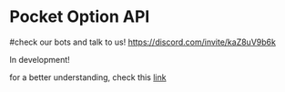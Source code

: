 # Pocket Option API

#check our bots and talk to us!
https://discord.com/invite/kaZ8uV9b6k


In development!

for a better understanding, check this [link](https://github.com/theshadow76/PocketOptionAPI/issues/4)